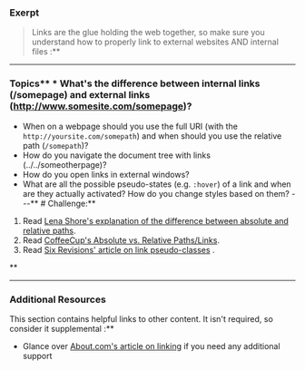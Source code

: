 ### Exerpt
>Links are the glue holding the web together, so make sure you understand how to properly link to external websites AND internal files :**



---


### Topics** * What's the difference between internal links (/somepage) and external links (http://www.somesite.com/somepage)?
* When on a webpage should you use the full URI (with the `http://yoursite.com/somepath`) and when should you use the relative path (`/somepath`)?
* How do you navigate the document tree with links (../../someotherpage)?
* How do you open links in external windows?
* What are all the possible pseudo-states (e.g. `:hover`) of a link and when are they actually activated?  How do you change styles based on them?
---** # Challenge:** <div class="lesson-content__panel" markdown="1">
1. Read [Lena Shore's explanation of the difference between absolute and relative paths](http://www.lenashore.com/2011/12/the-difference-between-absolute-and-relative-paths/).
2. Read [CoffeeCup's Absolute vs. Relative Paths/Links](https://www.coffeecup.com/help/articles/absolute-vs-relative-pathslinks/).
3. Read [Six Revisions' article on link pseudo-classes](http://sixrevisions.com/css/link-pseudo-classes/) .
</div>** 

---


### Additional Resources
This section contains helpful links to other content. It isn't required, so consider it supplemental :**



* Glance over [About.com's article on linking](http://webdesign.about.com/od/beginningtutorials/a/aa040502a.htm) if you need any additional support

